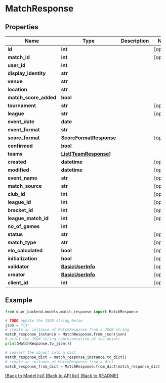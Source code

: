 # MatchResponse


## Properties

Name | Type | Description | Notes
------------ | ------------- | ------------- | -------------
**id** | **int** |  | [optional] 
**match_id** | **int** |  | [optional] 
**user_id** | **int** |  | 
**display_identity** | **str** |  | 
**venue** | **str** |  | 
**location** | **str** |  | 
**match_score_added** | **bool** |  | 
**tournament** | **str** |  | [optional] 
**league** | **str** |  | [optional] 
**event_date** | **date** |  | 
**event_format** | **str** |  | 
**score_format** | [**ScoreFormatResponse**](ScoreFormatResponse.md) |  | [optional] 
**confirmed** | **bool** |  | 
**teams** | [**List[TeamResponse]**](TeamResponse.md) |  | 
**created** | **datetime** |  | [optional] 
**modified** | **datetime** |  | [optional] 
**event_name** | **str** |  | [optional] 
**match_source** | **str** |  | [optional] 
**club_id** | **int** |  | [optional] 
**league_id** | **int** |  | [optional] 
**bracket_id** | **int** |  | [optional] 
**league_match_id** | **int** |  | [optional] 
**no_of_games** | **int** |  | 
**status** | **str** |  | [optional] 
**match_type** | **str** |  | [optional] 
**elo_calculated** | **bool** |  | [optional] 
**initialization** | **bool** |  | [optional] 
**validator** | [**BasicUserInfo**](BasicUserInfo.md) |  | [optional] 
**creator** | [**BasicUserInfo**](BasicUserInfo.md) |  | [optional] 
**client_id** | **int** |  | [optional] 

## Example

```python
from dupr_backend.models.match_response import MatchResponse

# TODO update the JSON string below
json = "{}"
# create an instance of MatchResponse from a JSON string
match_response_instance = MatchResponse.from_json(json)
# print the JSON string representation of the object
print(MatchResponse.to_json())

# convert the object into a dict
match_response_dict = match_response_instance.to_dict()
# create an instance of MatchResponse from a dict
match_response_from_dict = MatchResponse.from_dict(match_response_dict)
```
[[Back to Model list]](../README.md#documentation-for-models) [[Back to API list]](../README.md#documentation-for-api-endpoints) [[Back to README]](../README.md)


